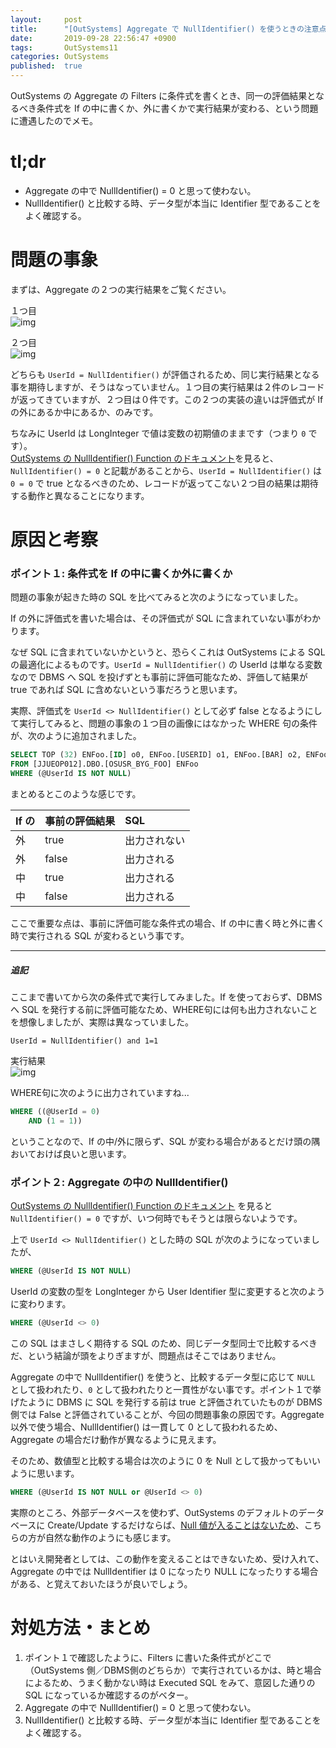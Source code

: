 ```yaml
---
layout:     post
title:      "[OutSystems] Aggregate で NullIdentifier() を使うときの注意点"
date:       2019-09-28 22:56:47 +0900
tags:       OutSystems11
categories: OutSystems
published:  true
---
```


OutSystems の Aggregate の Filters に条件式を書くとき、同一の評価結果となるべき条件式を If の中に書くか、外に書くかで実行結果が変わる、という問題に遭遇したのでメモ。

# tl;dr

- Aggregate の中で NullIdentifier() = 0 と思って使わない。
- NullIdentifier() と比較する時、データ型が本当に Identifier 型であることをよく確認する。


# 問題の事象

まずは、Aggregate の２つの実行結果をご覧ください。  

１つ目  
![img](https://lh3.googleusercontent.com/lQLRgKD7nq52mkKoCqNjSaLh-ET6hmB3GgJCC3GENPX8WO0bxXN3FwxuuhnkiO9YoY8yf5KI5e8K3_FQ38HqWQKVe6QE2QLseKu15joPVxrIj7lRpWhqlCGHeyhNwEX_RkcrTG2XH-o=w559-h294-no)

２つ目  
![img](https://lh3.googleusercontent.com/4K6AC9y5WPDaEssYHdGa5Za4D77JdpBRzUK2aGIp7qMU8Im4FSYTv9swpHdJbElV25F-5dQtedHYHwV1y8viSoLKiKZ9koJzCyVAPRta8gg3xAsL0V7n9rg4pwedja2WmZe7xOYbVmc=w559-h294-no)

どちらも `UserId = NullIdentifier()` が評価されるため、同じ実行結果となる事を期待しますが、そうはなっていません。１つ目の実行結果は２件のレコードが返ってきていますが、２つ目は０件です。この２つの実装の違いは評価式が If の外にあるか中にあるか、のみです。  

ちなみに UserId は LongInteger で値は変数の初期値のままです（つまり `0` です）。  
[OutSystems の NullIdentifier() Function のドキュメント](https://success.outsystems.com/Documentation/11/Reference/OutSystems_Language/Logic/Built-in_Functions/Data_Conversion#NullIdentifier)を見ると、 `NullIdentifier() = 0` と記載があることから、`UserId = NullIdentifier()` は `0 = 0` で true となるべきのため、レコードが返ってこない２つ目の結果は期待する動作と異なることになります。



# 原因と考察

### ポイント１: 条件式を If の中に書くか外に書くか

問題の事象が起きた時の SQL を比べてみると次のようになっていました。

<script src="https://gist.github.com/yamagh/cc365d508ed9dc4b37265ae69bf242d7.js"></script>

If の外に評価式を書いた場合は、その評価式が SQL に含まれていない事がわかります。  

なぜ SQL に含まれていないかというと、恐らくこれは OutSystems による SQL の最適化によるものです。`UserId = NullIdentifier()` の UserId は単なる変数なので DBMS へ SQL を投げずとも事前に評価可能なため、評価して結果が true であれば SQL に含めないという事だろうと思います。  

実際、評価式を `UserId <> NullIdentifier()` として必ず false となるようにして実行してみると、問題の事象の１つ目の画像にはなかった WHERE 句の条件が、次のように追加されました。

```sql
SELECT TOP (32) ENFoo.[ID] o0, ENFoo.[USERID] o1, ENFoo.[BAR] o2, ENFoo.[DATE] o3, ENFoo.[TIME] o4, ENFoo.[LONGINT] o5
FROM [JJUEOP012].DBO.[OSUSR_BYG_FOO] ENFoo
WHERE (@UserId IS NOT NULL)
```

まとめるとこのような感じです。

| If の | 事前の評価結果 | SQL          |
|:------|:---------------|:-------------|
| 外    | true           | 出力されない |
| 外    | false          | 出力される   |
| 中    | true           | 出力される   |
| 中    | false          | 出力される   |

ここで重要な点は、事前に評価可能な条件式の場合、If の中に書く時と外に書く時で実行される SQL が変わるという事です。

---

##### 追記

ここまで書いてから次の条件式で実行してみました。If を使っておらず、DBMS へ SQL を発行する前に評価可能なため、WHERE句には何も出力されないことを想像しましたが、実際は異なっていました。

```
UserId = NullIdentifier() and 1=1
```

実行結果  
![img](https://lh3.googleusercontent.com/AQQd2ldpiGsi66i16RUF8GGSGjln4HfqF_KY2-9PN7spX8qVm579U8pcPrjJ21yefFR5zR2Kn4rBFq9v1UsqzNZgGeY62_ZrflCmzbXc4QeHFvRwPTGPrLKsHBmtcw0TFIskF69fgok=w800-h335-no)

WHERE句に次のように出力されていますね...  

```sql
WHERE ((@UserId = 0)
	AND (1 = 1))
```

ということなので、If の中/外に限らず、SQL が変わる場合があるとだけ頭の隅おいておけば良いと思います。


### ポイント２: Aggregate の中の NullIdentifier()

[OutSystems の NullIdentifier() Function のドキュメント](https://success.outsystems.com/Documentation/11/Reference/OutSystems_Language/Logic/Built-in_Functions/Data_Conversion#NullIdentifier) を見ると `NullIdentifier() = 0` ですが、いつ何時でもそうとは限らないようです。  

上で `UserId <> NullIdentifier()` とした時の SQL が次のようになっていましたが、

```sql
WHERE (@UserId IS NOT NULL)
```

UserId の変数の型を LongInteger から User Identifier 型に変更すると次のように変わります。

```sql
WHERE (@UserId <> 0)
```

この SQL はまさしく期待する SQL のため、同じデータ型同士で比較するべきだ、という結論が頭をよりぎますが、問題点はそこではありません。  

Aggregate の中で NullIdentifier() を使うと、比較するデータ型に応じて `NULL` として扱われたり、`0` として扱われたりと一貫性がない事です。ポイント１で挙げたように DBMS に SQL を発行する前は true と評価されていたものが DBMS 側では False と評価されていることが、今回の問題事象の原因です。Aggregate 以外で使う場合、NullIdentifier() は一貫して 0 として扱われるため、Aggregate の場合だけ動作が異なるように見えます。  

そのため、数値型と比較する場合は次のように 0 を Null として扱かってもいいように思います。

```sql
WHERE (@UserId IS NOT NULL or @UserId <> 0)
```

実際のところ、外部データベースを使わず、OutSystems のデフォルトのデータベースに Create/Update するだけならば、[Null 値が入ることはないため](https://success.outsystems.com/Documentation/11/Reference/OutSystems_Language/Data/Database_Reference/Default_Values_on_Database)、こちらの方が自然な動作のようにも感じます。  

とはいえ開発者としては、この動作を変えることはできないため、受け入れて、Aggregate の中では NullIdentifier は 0 になったり NULL になったりする場合がある、と覚えておいたほうが良いでしょう。


# 対処方法・まとめ

1. ポイント１で確認したように、Filters に書いた条件式がどこで（OutSystems 側／DBMS側のどちらか）で実行されているかは、時と場合によるため、うまく動かない時は Executed SQL をみて、意図した通りの SQL になっているか確認するのがベター。
2. Aggregate の中で NullIdentifier() = 0 と思って使わない。
3. NullIdentifier() と比較する時、データ型が本当に Identifier 型であることをよく確認する。


